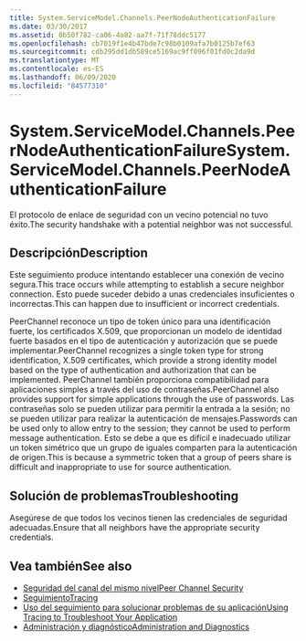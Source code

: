 ```yaml
---
title: System.ServiceModel.Channels.PeerNodeAuthenticationFailure
ms.date: 03/30/2017
ms.assetid: 0b50f782-ca06-4a82-aa7f-71f78ddc5177
ms.openlocfilehash: cb7019f1e4b47bde7c98b0109afa7b0125b7ef63
ms.sourcegitcommit: cdb295dd1db589ce5169ac9ff096f01fd0c2da9d
ms.translationtype: MT
ms.contentlocale: es-ES
ms.lasthandoff: 06/09/2020
ms.locfileid: "84577310"
---
```

# <a name="systemservicemodelchannelspeernodeauthenticationfailure"></a><span data-ttu-id="4c800-102">System.ServiceModel.Channels.PeerNodeAuthenticationFailure</span><span class="sxs-lookup"><span data-stu-id="4c800-102">System.ServiceModel.Channels.PeerNodeAuthenticationFailure</span></span>
<span data-ttu-id="4c800-103">El protocolo de enlace de seguridad con un vecino potencial no tuvo éxito.</span><span class="sxs-lookup"><span data-stu-id="4c800-103">The security handshake with a potential neighbor was not successful.</span></span>  
  
## <a name="description"></a><span data-ttu-id="4c800-104">Descripción</span><span class="sxs-lookup"><span data-stu-id="4c800-104">Description</span></span>  
 <span data-ttu-id="4c800-105">Este seguimiento produce intentando establecer una conexión de vecino segura.</span><span class="sxs-lookup"><span data-stu-id="4c800-105">This trace occurs while attempting to establish a secure neighbor connection.</span></span> <span data-ttu-id="4c800-106">Esto puede suceder debido a unas credenciales insuficientes o incorrectas.</span><span class="sxs-lookup"><span data-stu-id="4c800-106">This can happen due to insufficient or incorrect credentials.</span></span>  
  
 <span data-ttu-id="4c800-107">PeerChannel reconoce un tipo de token único para una identificación fuerte, los certificados X.509, que proporcionan un modelo de identidad fuerte basados en el tipo de autenticación y autorización que se puede implementar.</span><span class="sxs-lookup"><span data-stu-id="4c800-107">PeerChannel recognizes a single token type for strong identification, X.509 certificates, which provide a strong identity model based on the type of authentication and authorization that can be implemented.</span></span> <span data-ttu-id="4c800-108">PeerChannel también proporciona compatibilidad para aplicaciones simples a través del uso de contraseñas.</span><span class="sxs-lookup"><span data-stu-id="4c800-108">PeerChannel also provides support for simple applications through the use of passwords.</span></span> <span data-ttu-id="4c800-109">Las contraseñas solo se pueden utilizar para permitir la entrada a la sesión; no se pueden utilizar para realizar la autenticación de mensajes.</span><span class="sxs-lookup"><span data-stu-id="4c800-109">Passwords can be used only to allow entry to the session; they cannot be used to perform message authentication.</span></span> <span data-ttu-id="4c800-110">Esto se debe a que es difícil e inadecuado utilizar un token simétrico que un grupo de iguales comparten para la autenticación de origen.</span><span class="sxs-lookup"><span data-stu-id="4c800-110">This is because a symmetric token that a group of peers share is difficult and inappropriate to use for source authentication.</span></span>  
  
## <a name="troubleshooting"></a><span data-ttu-id="4c800-111">Solución de problemas</span><span class="sxs-lookup"><span data-stu-id="4c800-111">Troubleshooting</span></span>  
 <span data-ttu-id="4c800-112">Asegúrese de que todos los vecinos tienen las credenciales de seguridad adecuadas.</span><span class="sxs-lookup"><span data-stu-id="4c800-112">Ensure that all neighbors have the appropriate security credentials.</span></span>  
  
## <a name="see-also"></a><span data-ttu-id="4c800-113">Vea también</span><span class="sxs-lookup"><span data-stu-id="4c800-113">See also</span></span>

- [<span data-ttu-id="4c800-114">Seguridad del canal del mismo nivel</span><span class="sxs-lookup"><span data-stu-id="4c800-114">Peer Channel Security</span></span>](../../feature-details/peer-channel-security.md)
- [<span data-ttu-id="4c800-115">Seguimiento</span><span class="sxs-lookup"><span data-stu-id="4c800-115">Tracing</span></span>](index.md)
- [<span data-ttu-id="4c800-116">Uso del seguimiento para solucionar problemas de su aplicación</span><span class="sxs-lookup"><span data-stu-id="4c800-116">Using Tracing to Troubleshoot Your Application</span></span>](using-tracing-to-troubleshoot-your-application.md)
- [<span data-ttu-id="4c800-117">Administración y diagnóstico</span><span class="sxs-lookup"><span data-stu-id="4c800-117">Administration and Diagnostics</span></span>](../index.md)
